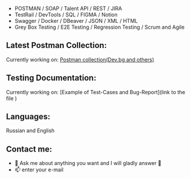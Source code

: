
<!-- My:Skills -->
- POSTMAN / SOAP / Talent API / REST / JIRA  
- TestRail / DevTools / SQL / FIGMA / Notion 
- Swagger / Docker / DBeaver / JSON / XML / HTML
- Grey Box Testing / E2E Testing / Regression Testing / Scrum and Agile



## Latest Postman Collection:
<!-- POSTMAN:COLLECTION -->
Currently working on: [Postman collection(Dev.bg and others)](https://www.postman.com/cryosat-pilot-61556166/workspace/test-workspase/collection/26681951-345bca26-f08d-4c8a-9eaf-291f4fa40650?action=share&creator=26681951 )


## Testing Documentation:
<!-- TESTING:DOCUMENTATION -->
Currently working on:
[Example of Test-Cases and Bug-Report](link to the file )

## Languages:
<!-- MY:LANGUAGES -->
Russian and English

## Contact me:
<!-- REACH:ME -->
- 💬 Ask me about anything you want and I will gladly answer 🙂
- 📫 enter your e-mail
